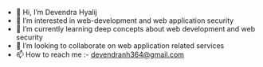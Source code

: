 - 👋 Hi, I’m Devendra Hyalij
- 👀 I’m interested in web-development and web application security
- 🌱 I’m currently learning deep concepts about web development and web security
- 💞️ I’m looking to collaborate on web application related services
- 📫 How to reach me :- devendranh364@gmail.com

<!---
Devendra-NH/Devendra-NH is a ✨ special ✨ repository because its `README.md` (this file) appears on your GitHub profile.
You can click the Preview link to take a look at your changes.
--->
